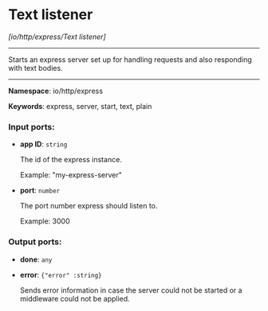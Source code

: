 # Text listener

_[io/http/express/Text listener]_

---

Starts an express server set up for handling requests and also responding with text bodies.

---

__Namespace__: io/http/express

__Keywords__: express, server, start, text, plain

### Input ports:

* __app ID__: ` string `

    The id of the express instance.
    
    Example: 
    "my-express-server"


* __port__: ` number `

    The port number express should listen to.
    
    Example: 
    3000

### Output ports:

* __done__: ` any `


* __error__: ` {"error" :string} `

    Sends error information in case the server could not be started or a middleware could not be applied.

